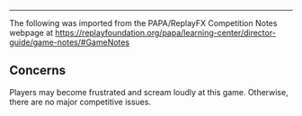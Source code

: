 ***
The following was imported from the PAPA/ReplayFX Competition Notes webpage at https://replayfoundation.org/papa/learning-center/director-guide/game-notes/#GameNotes

## Concerns
            
Players may become frustrated and scream loudly at this game. Otherwise, there are no major competitive issues.